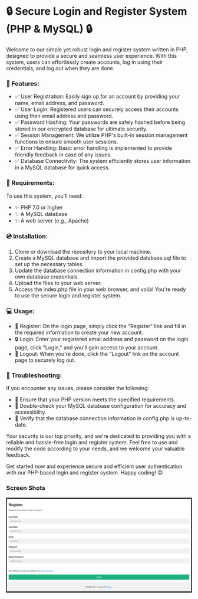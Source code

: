 # 🔒 Secure Login and Register System (PHP & MySQL) 🔒

Welcome to our simple yet robust login and register system written in PHP, designed to provide a secure and seamless user experience. With this system, users can effortlessly create accounts, log in using their credentials, and log out when they are done.

### 🚀 Features:
- ✅ User Registration: Easily sign up for an account by providing your name, email address, and password.
- ✅ User Login: Registered users can securely access their accounts using their email address and password.
- ✅ Password Hashing: Your passwords are safely hashed before being stored in our encrypted database for ultimate security.
- ✅ Session Management: We utilize PHP's built-in session management functions to ensure smooth user sessions.
- ✅ Error Handling: Basic error handling is implemented to provide friendly feedback in case of any issues.
- ✅ Database Connectivity: The system efficiently stores user information in a MySQL database for quick access.

### 📝 Requirements:
To use this system, you'll need:
- ✨ PHP 7.0 or higher
- ✨ A MySQL database
- ✨ A web server (e.g., Apache)

### 💿 Installation:
1. Clone or download the repository to your local machine.
2. Create a MySQL database and import the provided database.sql file to set up the necessary tables.
3. Update the database connection information in config.php with your own database credentials.
4. Upload the files to your web server.
5. Access the index.php file in your web browser, and voilà! You're ready to use the secure login and register system.

### 💻 Usage:
- 🔑 Register: On the login page, simply click the "Register" link and fill in the required information to create your new account.
- 🔒 Login: Enter your registered email address and password on the login page, click "Login," and you'll gain access to your account.
- 🚪 Logout: When you're done, click the "Logout" link on the account page to securely log out.

### 🚦 Troubleshooting:
If you encounter any issues, please consider the following:
- 🔧 Ensure that your PHP version meets the specified requirements.
- 🔧 Double-check your MySQL database configuration for accuracy and accessibility.
- 🔧 Verify that the database connection information in config.php is up-to-date.

Your security is our top priority, and we're dedicated to providing you with a reliable and hassle-free login and register system. Feel free to use and modify the code according to your needs, and we welcome your valuable feedback.

Get started now and experience secure and efficient user authentication with our PHP-based login and register system. Happy coding! 😊

### Screen Shots
![APP-SS](https://github.com/Deshan555/Secure-Login/blob/master/Screenshot_7.png)
